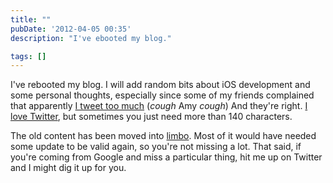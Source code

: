```yaml
---
title: ""
pubDate: '2012-04-05 00:35'
description: "I've ebooted my blog."

tags: []
---
```


I've rebooted my blog. I will add random bits about iOS development and some personal thoughts, especially since some of my friends complained that apparently [I tweet too much](http://twitter.com/amyhoy/status/185733715874422784) (*cough* Amy *cough*)
And they're right. [I love Twitter](http://favstar.fm/users/steipete), but sometimes you just need more than 140 characters.

The old content has been moved into [limbo](http://inception-explained.com/). Most of it would have needed some update to be valid again, so you're not missing a lot. That said, if you're coming from Google and miss a particular thing, hit me up on Twitter and I might dig it up for you.
